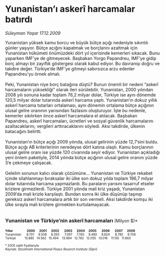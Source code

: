 # Yunanistan’ı askerî harcamalar batırdı

*Süleyman Yaşar 17.12.2009*

<div class="taraf_structure_2col_1zq">
<div class="margen_n">



 <p>Yunanistan yüksek kamu borcu ve büyük bütçe açığı nedeniyle sıkıntılı günler yaşıyor. Bütçe açığını kapatmak ve borçlarını azaltmak için Yunanistan hükümeti önümüzdeki dört yıl içerisinde kemerleri sıkacak. Bunu yaparken IMF’ye de gitmeyecek. Başbakan Yorgo Papandreu, IMF’ye gidip borç almayı bir zayıflık göstergesi olarak kabul ediyor. Bu davranışı doğru ve takdire değer. Türkiye’de IMF’ye gitmeyi sabırsızca arzu edenler Papandreu’yu örnek almalı. <br/><br/>Peki, Yunanistan niye borç batağına düştü? Bunun önemli bir nedeni “askerî harcamaların yüksekliği” olarak ileri sürülebilir. Yunanistan, 2000 yılından 2008 yılı sonuna kadar toplam 76,2 milyar dolar, Türkiye ise aynı dönemde 120,5 milyar dolar tutarında askerî harcama yaptı. Yunanistan’ın dokuz yıllık askerî harcama tutarları ortalaması, aynı dönemin ortalama bütçe açığının ulusal gelire oranının yarısından fazlasını oluşturuyor. İşte bu nedenle, kemerler sıkılırken önce askerî harcamalara el atılacak. Başbakan Papandreu, askerî harcamaları, ücretleri ve sosyal güvenlik harcamalarını azaltacaklarını, vergileri arttıracaklarını söyledi. Aksi takdirde, ülkenin batacağını belirtti. <br/><br/>Yunanistan’ın bütçe açığı 2009 yılında, ulusal gelirinin yüzde 12,7’sini buldu. Bütçe açığı AB kriterlerinin neredeyse dört katına ulaştı. Kamu borçlarının ulusal gelire oranı ise yüzde 120 civarında seyir ediyor. Yunanistan açıkladığı yeni önlem paketiyle, 2014 yılında bütçe açığının ulusal gelire oranını yüzde 3’e çekmeye çalışacak. <br/><br/>Gelelim sorunun kalıcı olarak çözümüne... Yunanistan ve Türkiye rekabet içinde silahlanmayı bıraksalar iki ülke son dokuz yılda toplam 196,7 milyar dolar tutarında harcama yapmazlardı. Bu paraların yarısını tasarruf etseler krizlere girmezlerdi. Türkiye 2001 yılında mali kriz yaşadı, Yunanistan 2009’da mali krizle karşılaştı. Bundan sonra iki ülke düşünüp taşınıp gereksiz askerî harcamalara artık bir son vermeli. Aksi takdirde komşu iki ülke sırayla mali krizlere girmekten kurtulamayacak.<b> <br/><br/><br/><font size="3">Yunanistan ve Türkiye’nin askerî harcamaları</font></b> (Milyon $)*<b> <br/><br/><font size="1">Yıllar</font></b><font size="1">                <b>2000      2001      2002       2003      2004     2005       2006       2007      2008</b> <br/>Yunanistan      8.701     8.508     8.350      7.097     7.765     8.480     8.824      8.780     9.706 <br/>Türkiye          15.885   14.562   15.494    13.984   12.762   12.055   13.016    11.155   11.663 <br/><br/>* 2005 sabit fiyatlarıyla</font><i><font size="1"> <br/>Kaynak: Stockholm International Peace Reserch Institute (Sipri)</font></i></p>
<br/>
<br/>
<br/>



<br/>


<div id="taraf_not">
</div>

</div>


</div>
